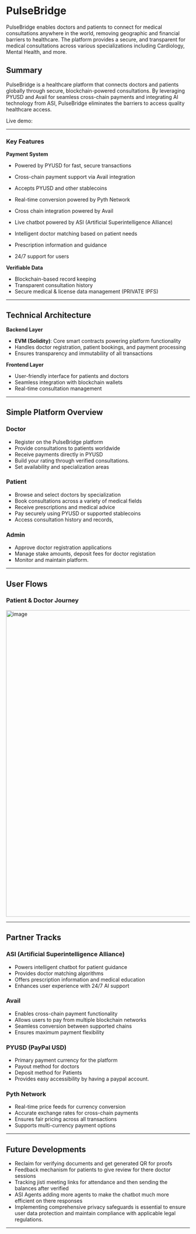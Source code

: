 # PulseBridge

PulseBridge enables doctors and patients to connect for medical consultations anywhere in the world, removing geographic and financial barriers to healthcare. The platform provides a secure, and transparent for medical consultations across various specializations including Cardiology, Mental Health, and more.

## Summary

PulseBridge is a healthcare platform that connects doctors and patients globally through secure, blockchain-powered consultations. By leveraging PYUSD and Avail for seamless cross-chain payments and integrating AI technology from ASI, PulseBridge eliminates the barriers to access quality healthcare access.

Live demo:

* * *




### Key Features

**Payment System**

* Powered by PYUSD for fast, secure transactions
* Cross-chain payment support via Avail integration
* Accepts PYUSD and other stablecoins
* Real-time conversion powered by Pyth Network
* Cross chain integration powered by Avail

* Live chatbot powered by ASI (Artificial Superintelligence Alliance)
* Intelligent doctor matching based on patient needs
* Prescription information and guidance
* 24/7 support for users

**Verifiable Data**

* Blockchain-based record keeping
* Transparent consultation history
* Secure medical & license data management (PRIVATE IPFS)

* * *

## Technical Architecture


**Backend Layer**

* **EVM (Solidity)**: Core smart contracts powering platform functionality
* Handles doctor registration, patient bookings, and payment processing
* Ensures transparency and immutability of all transactions

**Frontend Layer**

* User-friendly interface for patients and doctors
* Seamless integration with blockchain wallets
* Real-time consultation management

* * *

## Simple Platform Overview

### Doctor

* Register on the PulseBridge platform
* Provide consultations to patients worldwide
* Receive payments directly in PYUSD
* Build your rating through verified consultations.
* Set availability and specialization areas

### Patient

* Browse and select doctors by specialization
* Book consultations across a variety of medical fields
* Receive prescriptions and medical advice
* Pay securely using PYUSD or supported stablecoins
* Access consultation history and records,

### Admin

* Approve doctor registration applications
* Manage stake amounts, deposit fees for doctor registation
* Monitor and maintain platform.

* * *

## User Flows

### Patient & Doctor Journey
<img width="844" height="837" alt="image" src="https://github.com/user-attachments/assets/7d0a8528-951a-41f6-a52b-70fd12dea2a6" />


* * *

## Partner Tracks

### ASI (Artificial Superintelligence Alliance)

* Powers intelligent chatbot for patient guidance
* Provides doctor matching algorithms
* Offers prescription information and medical education
* Enhances user experience with 24/7 AI support

### Avail

* Enables cross-chain payment functionality
* Allows users to pay from multiple blockchain networks
* Seamless conversion between supported chains
* Ensures maximum payment flexibility

### PYUSD (PayPal USD)

* Primary payment currency for the platform
* Payout method for doctors
* Deposit method for Patients
* Provides easy accessibility by having a paypal account.

### Pyth Network

* Real-time price feeds for currency conversion
* Accurate exchange rates for cross-chain payments
* Ensures fair pricing across all transactions
* Supports multi-currency payment options

* * *

## Future Developments
* Reclaim for verifying documents and get generated QR for proofs
* Feedback mechanism for patients to give review for there doctor sessions
* Tracking jisti meeting links for attendance and then sending the balances after verified
* ASI Agents adding more agents to make the chatbot much more efficient on there responses
* Implementing comprehensive privacy safeguards is essential to ensure user data protection and maintain compliance with applicable legal regulations.

* * *
